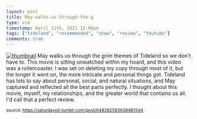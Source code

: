 ```yaml
---
layout: post
title: May-walks-us-through-the-g
type: vid
timestamp: April 12th, 2021 12:00pm
tags: ["tideland", "recommended", "show", "review", "Youtube"]
comments: true
---
```


[![thumbnail](http://i3.ytimg.com/vi/jy6TK3njrRU/hqdefault.jpg)](https://www.youtube.com/watch?v=jy6TK3njrRU)
May walks us through the grim themes of Tideland so we don't have to.
This movie is sitting unwatched within my hoard, and this video was a rollercoaster.  I was set on deleting my copy through most of it, but the longer it went on, the more intricate and personal things got.  Tideland has lots to say about personal, social, and natural situations, and May captured and reflected all the best parts perfectly.  I thought about this movie, myself, my relationships, and the greater world that contains us all.  I'd call that a perfect review.
  
<small>source: https://saturdayxiii.tumblr.com/post/648282593639481344</small>